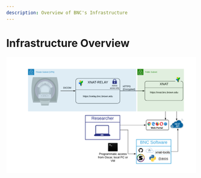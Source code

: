 ```yaml
---
description: Overview of BNC's Infrastructure
---
```


# Infrastructure Overview

![Overview Of BNC&apos;s Infrastructure as in relates to SCANNER and XNAT](.gitbook/assets/public-dicom-listener-with-relay-page-1-2.png)

